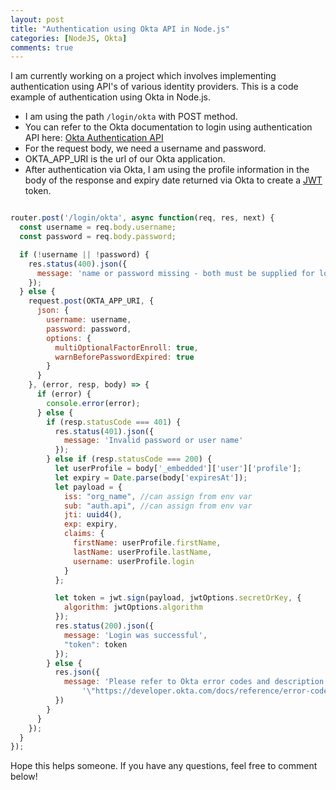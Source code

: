 ```yaml
---
layout: post
title: "Authentication using Okta API in Node.js"
categories: [NodeJS, Okta]
comments: true
---
```


I am currently working on a project which involves implementing authentication using API's of various 
identity providers. This is a code example of authentication using Okta in Node.js.

* I am using the path `/login/okta` with POST method.
* You can refer to the Okta documentation to login using authentication API here:
    [Okta Authentication API](https://developer.okta.com/docs/reference/api/authn/#request-parameters-for-primary-authentication)
* For the request body, we need a username and password.
* OKTA_APP_URI is the url of our Okta application.
* After authentication via Okta, I am using the profile information in the body of the response and expiry date returned
    via Okta to create a [JWT](https://jwt.io/) token.

```javascript

router.post('/login/okta', async function(req, res, next) {
  const username = req.body.username;
  const password = req.body.password;

  if (!username || !password) {
    res.status(400).json({
      message: 'name or password missing - both must be supplied for login'
    });
  } else {
    request.post(OKTA_APP_URI, {
      json: {
        username: username,
        password: password,
        options: {
          multiOptionalFactorEnroll: true,
          warnBeforePasswordExpired: true
        }
      }
    }, (error, resp, body) => {
      if (error) {
        console.error(error);
      } else {
        if (resp.statusCode === 401) {
          res.status(401).json({
            message: 'Invalid password or user name'
          });
        } else if (resp.statusCode === 200) {
          let userProfile = body['_embedded']['user']['profile'];
          let expiry = Date.parse(body['expiresAt']);
          let payload = {
            iss: "org_name", //can assign from env var
            sub: "auth.api", //can assign from env var
            jti: uuid4(),
            exp: expiry,
            claims: {
              firstName: userProfile.firstName,
              lastName: userProfile.lastName,
              username: userProfile.login
            }
          };

          let token = jwt.sign(payload, jwtOptions.secretOrKey, {
            algorithm: jwtOptions.algorithm
          });
          res.status(200).json({
            message: 'Login was successful',
            "token": token
          });
        } else {
          res.json({
            message: 'Please refer to Okta error codes and description:\\' +
                '\"https://developer.okta.com/docs/reference/error-codes/#example-errors-listed-by-http-return-code\\"'
          })
        }
      }
    });
  }
});

```

Hope this helps someone. If you have any questions, feel free to comment below!
